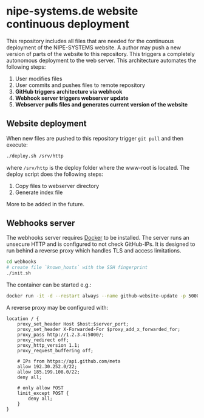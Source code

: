 # nipe-systems.de website continuous deployment

This repository includes all files that are needed for the continuous deployment of the NIPE-SYSTEMS website. A author may push a new version of parts of the website to this repository. This triggers a completely autonomous deployment to the web server. This architecture automates the following steps:

1. User modifies files
2. User commits and pushes files to remote repository
3. **GitHub triggers architecture via webhook**
4. **Webhook server triggers webserver update**
5. **Webserver pulls files and generates current version of the website**

## Website deployment

When new files are pushed to this repository trigger `git pull` and then execute:

```bash
./deploy.sh /srv/http
```

where `/srv/http` is the deploy folder where the www-root is located. The deploy script does the following steps:

1. Copy files to webserver directory
2. Generate index file

More to be added in the future.

## Webhooks server

The webhooks server requires [Docker](https://docker.com) to be installed. The server runs an unsecure HTTP and is configured to not check GitHub-IPs. It is designed to run behind a reverse proxy which handles TLS and access limitations.

```bash
cd webhooks
# create file `known_hosts` with the SSH fingerprint
./init.sh
```

The container can be started e.g.:

```bash
docker run -it -d --restart always --name github-website-update -p 5000:5000 github-website-update
```

A reverse proxy may be configured with:

```nginx
location / {
	proxy_set_header Host $host:$server_port;
	proxy_set_header X-Forwarded-For $proxy_add_x_forwarded_for;
	proxy_pass http://1.2.3.4:5000/;
	proxy_redirect off;
	proxy_http_version 1.1;
	proxy_request_buffering off;
	
	# IPs from https://api.github.com/meta
	allow 192.30.252.0/22;
	allow 185.199.108.0/22;
	deny all;
	
	# only allow POST
	limit_except POST {
		deny all;
	}
}
```
